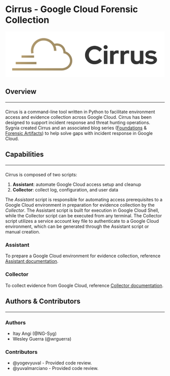 # Cirrus - Google Cloud Forensic Collection

![cirrus_image](./cirrus.png)

## Overview<hr>

Cirrus is a command-line tool written in Python to facilitate environment access and evidence collection across
Google Cloud. Cirrus has been designed to support incident response and threat hunting operations. Sygnia
created Cirrus and an associated blog
series ([Foundations](https://blog.sygnia.co/incident-response-in-google-cloud-foundations)
& [Forensic Artifacts](https://blog.sygnia.co/incident-response-in-google-cloud-forensic-artifacts)) to help solve gaps
with incident response in Google Cloud.

## Capabilities<hr>

Cirrus is composed of two scripts:

1. **Assistant**: automate Google Cloud access setup and cleanup
2. **Collector**: collect log, configuration, and user data

The *Assistant* script is responsible for automating access prerequisites to
a Google Cloud environment in preparation for evidence collection by the *Collector*. The Assistant script is
built for execution in Google Cloud Shell, while the Collector script can be executed from any terminal. The Collector
script utilizes a service account key file to authenticate to a Google Cloud environment, which can be generated through
the Assistant script or manual creation.

### Assistant

To prepare a Google Cloud environment for evidence collection,
reference [Assistant documentation](./Assistant/README.md).

### Collector

To collect evidence from Google Cloud, reference [Collector documentation](./Collectors/README.md).

## Authors & Contributors<hr>

### Authors

- Itay Angi (@NG-Syg)
- Wesley Guerra (@wrguerra)

### Contributors

- @yogevyuval - Provided code review.
- @yuvalmarciano - Provided code review.
